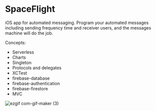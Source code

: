 # SpaceFlight

iOS app for automated messaging. Program your automated messages including sending frequency time and receiver users, and the messages machine will do the job.

Concepts:

* Serverless
* Charts
* Singleton
* Protocols and delegates
* XCTest
* firebase-database
* firebase-authentication
* firebase-firestore
* MVC

![ezgif com-gif-maker (3)](https://user-images.githubusercontent.com/99278919/186545258-2def57ac-6368-4983-bb2b-6a97d6684942.gif)
